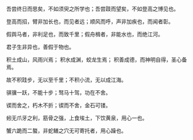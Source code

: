 

吾尝终日而思矣，不如须臾之所学也；吾尝跂而望矣，不如登高之博见也。  

登高而招，臂非加长也，而见者远；顺风而呼，声非加疾也，而闻者彰。

假舆马者，非利足也，而致千里；假舟楫者，非能水也，而绝江河。

君子生非异也，善假于物也。  

积土成山，风雨兴焉； 积水成渊，蛟龙生焉； 积善成德，而神明自得，圣心备焉。  

故不积跬步，无以至千里；不积小流，无以成江海。  

骐骥一跃，不能十步；驽马十驾，功在不舍。  

锲而舍之，朽木不折；锲而不舍，金石可镂。  

蚓无爪牙之利，筋骨之强，上食埃土，下饮黄泉，用心一也。  

蟹六跪而二螯，非蛇鳝之穴无可寄托者，用心躁也。  
